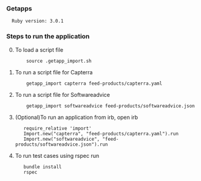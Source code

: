 ### Getapps
      Ruby version: 3.0.1

### Steps to run the application

0. To load a script file 
    
    ```
        source .getapp_import.sh
    ```

1. To run a script file for Capterra
    
    ```
        getapp_import capterra feed-products/capterra.yaml
    ```

2. To run a script file for Softwareadvice
    
    ``` 
        getapp_import softwareadvice feed-products/softwareadvice.json
    ```

3. (Optional)To run an application from irb, open irb

     ``` 
        require_relative 'import'
        Import.new("capterra", "feed-products/capterra.yaml").run
        Import.new("softwareadvice", "feed-products/softwareadvice.json").run
     ```

4. To run test cases using rspec run

     ``` 
        bundle install
        rspec
     ```


    